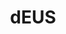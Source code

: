 ---
title: "dEUS"
summary: "Alternative rock band formed in 1991, based in Antwerp, Belgium."
image: "deus.jpg"
apple_music_artist_url: "https://music.apple.com/gb/artist/deus/13494122"
wikipedia_url: "none"
---